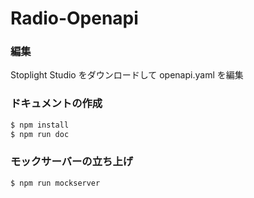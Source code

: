 # Radio-Openapi

### 編集

Stoplight Studio をダウンロードして openapi.yaml を編集

### ドキュメントの作成

```sh
$ npm install
$ npm run doc
```

### モックサーバーの立ち上げ

```sh
$ npm run mockserver
```
